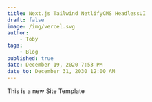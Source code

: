```yaml
---
title: Next.js Tailwind NetlifyCMS HeadlessUI
draft: false
image: /img/vercel.svg
author:
    - Toby
tags:
    - Blog
published: true
date: December 19, 2020 7:53 PM
date_to: December 31, 2030 12:00 AM
---
```


This is a new Site Template

